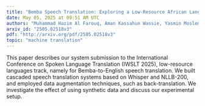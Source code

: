 ```yaml
---
title: "Bemba Speech Translation: Exploring a Low-Resource African Language"
date: May 05, 2025 at 09:51 AM UTC
authors: "Muhammad Hazim Al Farouq, Aman Kassahun Wassie, Yasmin Moslem"
arxiv_id: "2505.02518v3"
pdf: "http://arxiv.org/pdf/2505.02518v3"
topic: "machine translation"
---
```


This paper describes our system submission to the International Conference on Spoken Language Translation (IWSLT 2025), low-resource languages track, namely for Bemba-to-English speech translation. We built cascaded speech translation systems based on Whisper and NLLB-200, and employed data augmentation techniques, such as back-translation. We investigate the effect of using synthetic data and discuss our experimental setup.
